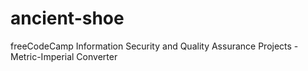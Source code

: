 # ancient-shoe
freeCodeCamp Information Security and Quality Assurance Projects - Metric-Imperial Converter
